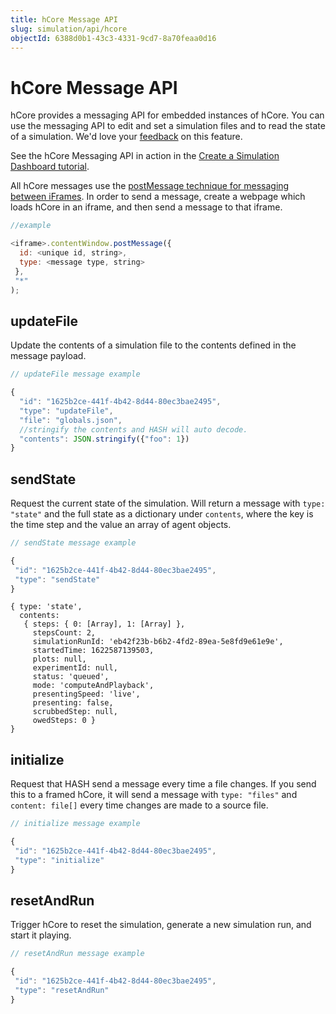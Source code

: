```yaml
---
title: hCore Message API
slug: simulation/api/hcore
objectId: 6388d0b1-43c3-4331-9cd7-8a70feaa0d16
---
```


# hCore Message API

hCore provides a messaging API for embedded instances of hCore. You can use the messaging API to edit and set a simulation files and to read the state of a simulation. We'd love your [feedback](/contact) on this feature.

<Hint style="info">

See the hCore Messaging API in action in the [Create a Simulation Dashboard tutorial](/docs/simulation/tutorials/create-a-simulation-dashboard).

</Hint>

All hCore messages use the [postMessage technique for messaging between iFrames](https://developer.mozilla.org/en-US/docs/Web/API/Window/postMessage). In order to send a message, create a webpage which loads hCore in an iframe, and then send a message to that iframe.

```javascript
//example

<iframe>.contentWindow.postMessage({
  id: <unique id, string>,
  type: <message type, string>
 },
 "*"
);
```

## updateFile

Update the contents of a simulation file to the contents defined in the message payload.

```javascript
// updateFile message example

{
  "id": "1625b2ce-441f-4b42-8d44-80ec3bae2495",
  "type": "updateFile",
  "file": "globals.json",
  //stringify the contents and HASH will auto decode.
  "contents": JSON.stringify({"foo": 1})
}
```

## sendState

Request the current state of the simulation. Will return a message with `type: "state"` and the full state as a dictionary under `contents`, where the key is the time step and the value an array of agent objects.

<Tabs>

<Tab title="Message" >

```javascript
// sendState message example

{
 "id": "1625b2ce-441f-4b42-8d44-80ec3bae2495",
 "type": "sendState"
}
```

</Tab>

<Tab title="Response" >

```
{ type: 'state',
  contents:
   { steps: { 0: [Array], 1: [Array] },
     stepsCount: 2,
     simulationRunId: 'eb42f23b-b6b2-4fd2-89ea-5e8fd9e61e9e',
     startedTime: 1622587139503,
     plots: null,
     experimentId: null,
     status: 'queued',
     mode: 'computeAndPlayback',
     presentingSpeed: 'live',
     presenting: false,
     scrubbedStep: null,
     owedSteps: 0 }
}
```

</Tab>
</Tabs>

## initialize

Request that HASH send a message every time a file changes. If you send this to a framed hCore, it will send a message with `type: "files"` and `content: file[]` every time changes are made to a source file.

<Tabs>

<Tab title="Message" >

```javascript
// initialize message example

{
 "id": "1625b2ce-441f-4b42-8d44-80ec3bae2495",
 "type": "initialize"
}
```

</Tab>

</Tabs>

## resetAndRun

Trigger hCore to reset the simulation, generate a new simulation run, and start it playing.

<Tabs>

<Tab title="Message" >

```javascript
// resetAndRun message example

{
 "id": "1625b2ce-441f-4b42-8d44-80ec3bae2495",
 "type": "resetAndRun"
}
```

</Tab>

</Tabs>
